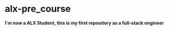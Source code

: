 # alx-pre_course #

**I'm now a ALX Student, this is my first repository as a full-stack engineer**

